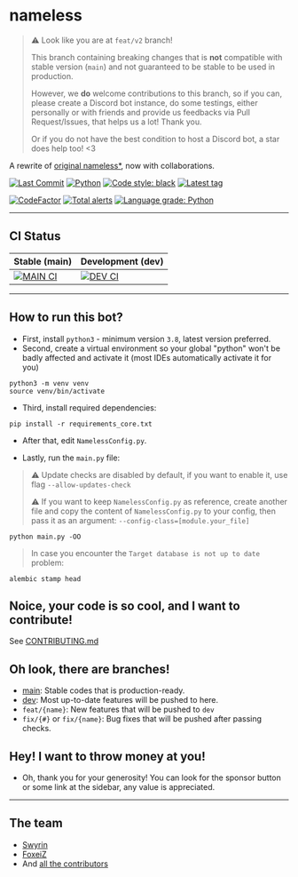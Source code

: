 # nameless

> :warning: Look like you are at `feat/v2` branch!
> 
> This branch containing breaking changes that is **not** compatible with stable version (`main`)
> and not guaranteed to be stable to be used in production.
> 
> However, we **do** welcome contributions to this branch, so if you can, please
> create a Discord bot instance, do some testings, either personally or with friends
> and provide us feedbacks via  Pull Request/Issues, that helps us a lot! Thank you.
> 
> Or if you do not have the best condition to host a Discord bot, a star does help too! <3

A rewrite of [original nameless*](https://github.com/FoxeiZ/nameless), now with collaborations.

[![Last Commit](https://badgen.net/github/last-commit/nameless-on-discord/nameless/main)]()
[![Python](https://badgen.net/badge/Python/3.8%2B/)](https://python.org)
[![Code style: black](https://img.shields.io/badge/code%20style-black-000000.svg)](https://github.com/psf/black)
[![Latest tag](https://badgen.net/github/tag/nameless-on-discord/nameless?label=Latest%20Stable%20Version)]()

[![CodeFactor](https://www.codefactor.io/repository/github/nameless-on-discord/nameless/badge/main)](https://www.codefactor.io/repository/github/nameless-on-discord/nameless/overview/main)
[![Total alerts](https://img.shields.io/lgtm/alerts/g/Lilia-Workshop/nameless.svg?logo=lgtm&logoWidth=18)](https://lgtm.com/projects/g/nameless-on-discord/nameless/alerts/)
[![Language grade: Python](https://img.shields.io/lgtm/grade/python/g/Lilia-Workshop/nameless.svg?logo=lgtm&logoWidth=18)]()

----------------------------------------

## CI Status

| Stable (main)                                                                                             | Development (dev)                                                                                      |
|-----------------------------------------------------------------------------------------------------------|--------------------------------------------------------------------------------------------------------|
| [![MAIN CI](https://badgen.net/github/checks/nameless-on-discord/nameless/main?label=main&icon=github)]() | [![DEV CI](https://badgen.net/github/checks/nameless-on-discord/nameless/dev?label=dev&icon=github)]() |

----------------------------------------

## How to run this bot?

- First, install `python3` - minimum version `3.8`, latest version preferred.
- Second, create a virtual environment so your global "python" won't be badly affected and activate it (most IDEs
  automatically activate it for you)

```shell
python3 -m venv venv
source venv/bin/activate
```

- Third, install required dependencies:

```shell
pip install -r requirements_core.txt
```

- After that, edit `NamelessConfig.py`.

- Lastly, run the `main.py` file:

> :warning: Update checks are disabled by default, if you want to enable it, use flag `--allow-updates-check`
> 
> :warning: If you want to keep `NamelessConfig.py` as reference, create another file and copy the content
> of `NamelessConfig.py` to your config, then pass it as an argument: `--config-class=[module.your_file]`

```shell
python main.py -OO
```

> In case you encounter the `Target database is not up to date` problem:

```shell
alembic stamp head
```

## Noice, your code is so cool, and I want to contribute!

See [CONTRIBUTING.md](https://github.com/Lilia-Workshop/nameless/blob/main/CONTRIBUTING.md)

## Oh look, there are branches!

- [main](https://github.com/nameless-on-discord/nameless/tree/main): Stable codes that is production-ready.
- [dev](https://github.com/nameless-on-discord/nameless/tree/dev): Most up-to-date features will be pushed to here.
- `feat/{name}`: New features that will be pushed to `dev`
- `fix/{#}` or `fix/{name}`: Bug fixes that will be pushed after passing checks.

## Hey! I want to throw money at you!

- Oh, thank you for your generosity! You can look for the sponsor button or some link at the sidebar, any value is
  appreciated.

----------------------------------------

## The team

- [Swyrin](https://github.com/Swyreee)
- [FoxeiZ](https://github.com/FoxeiZ)
- And [all the contributors](https://github.com/nameless-on-discord/nameless/graphs/contributors)

